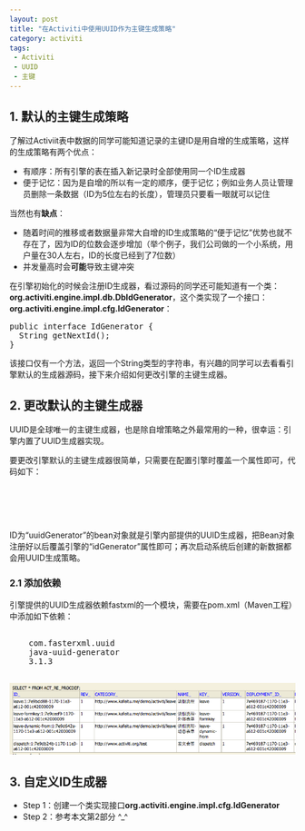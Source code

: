 ```yaml
---
layout: post
title: "在Activiti中使用UUID作为主键生成策略"
category: activiti
tags: 
 - Activiti
 - UUID
 - 主键
---
```


## 1. 默认的主键生成策略

了解过Activiit表中数据的同学可能知道记录的主键ID是用自增的生成策略，这样的生成策略有两个优点：

* 有顺序：所有引擎的表在插入新记录时全部使用同一个ID生成器
* 便于记忆：因为是自增的所以有一定的顺序，便于记忆；例如业务人员让管理员删除一条数据（ID为5位左右的长度），管理员只要看一眼就可以记住

当然也有**缺点**：

* 随着时间的推移或者数据量非常大自增的ID生成策略的“便于记忆”优势也就不存在了，因为ID的位数会逐步增加（举个例子，我们公司做的一个小系统，用户量在30人左右，ID的长度已经到了7位数）
* 并发量高时会**可能**导致主键冲突

在引擎初始化的时候会注册ID生成器，看过源码的同学还可能知道有一个类：**org.activiti.engine.impl.db.DbIdGenerator**，这个类实现了一个接口：**org.activiti.engine.impl.cfg.IdGenerator**：

<pre class="brush:java">
public interface IdGenerator {
  String getNextId();
}
</pre>

该接口仅有一个方法，返回一个String类型的字符串，有兴趣的同学可以去看看引擎默认的生成器源码，接下来介绍如何更改引擎的主键生成器。

## 2. 更改默认的主键生成器

UUID是全球唯一的主键生成器，也是除自增策略之外最常用的一种，很幸运：引擎内置了UUID生成器实现。

要更改引擎默认的主键生成器很简单，只需要在配置引擎时覆盖一个属性即可，代码如下：

<pre class="brush:xml">
<bean id="uuidGenerator" class="org.activiti.engine.impl.persistence.StrongUuidGenerator" />
<bean id="processEngineConfiguration" class="org.activiti.spring.SpringProcessEngineConfiguration">
	<property name="idGenerator" ref="uuidGenerator" />
</bean>
</pre>

ID为“uuidGenerator”的bean对象就是引擎内部提供的UUID生成器，把Bean对象注册好以后覆盖引擎的“idGenerator”属性即可；再次启动系统后创建的新数据都会用UUID生成策略。

### 2.1 添加依赖

引擎提供的UUID生成器依赖fastxml的一个模块，需要在pom.xml（Maven工程）中添加如下依赖：

<pre class="brush:xml">
<dependency>
    <groupId>com.fasterxml.uuid</groupId>
    <artifactId>java-uuid-generator</artifactId>
    <version>3.1.3</version>
</dependency>
</pre>

![用UUID生成策略产生的ID](/files/2013/08/uuid-example.png)

## 3. 自定义ID生成器

* Step 1：创建一个类实现接口**org.activiti.engine.impl.cfg.IdGenerator**
* Step 2：参考本文第2部分 ^_^